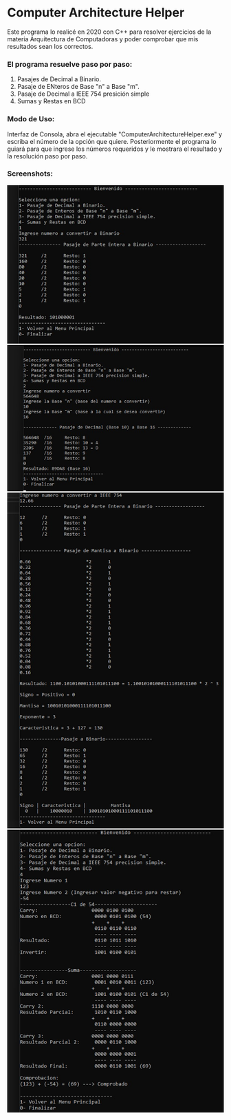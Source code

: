 # Computer Architecture Helper

Este programa lo realicé en 2020 con C++ para resolver ejercicios de la materia Arquitectura de Computadoras y poder comprobar que mis resultados sean los correctos.

### El programa resuelve paso por paso:

1. Pasajes de Decimal a Binario.
2. Pasaje de ENteros de Base "n" a Base "m".
3. Pasaje de Decimal a IEEE 754 presición simple
4. Sumas y Restas en BCD

### Modo de Uso:

Interfaz de Consola, abra el ejecutable "ComputerArchitectureHelper.exe" y escriba el número de la opción que quiere. Posteriormente el programa lo guiará para que ingrese los números requeridos y le mostrara el resultado y la resolución paso por paso.

### Screenshots:

![screenshot1](screenshots/screenshot1.jpg)
![screenshot2](screenshots/screenshot2.jpg)
![screenshot3](screenshots/screenshot3.jpg)
![screenshot4](screenshots/screenshot4.jpg)
